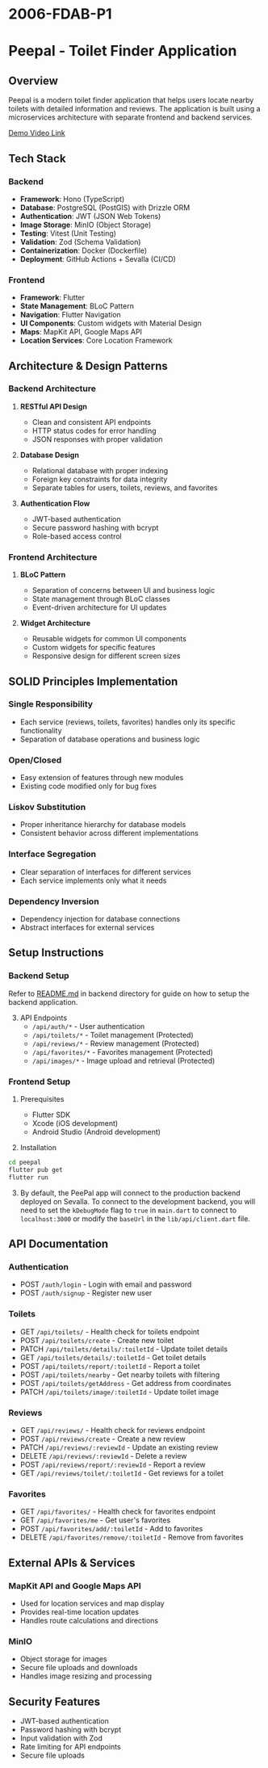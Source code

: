 # 2006-FDAB-P1

# Peepal - Toilet Finder Application

## Overview
Peepal is a modern toilet finder application that helps users locate nearby toilets with detailed information and reviews. The application is built using a microservices architecture with separate frontend and backend services.

[Demo Video Link](https://youtu.be/hT4hswhUsaA)

## Tech Stack

### Backend
- **Framework**: Hono (TypeScript)
- **Database**: PostgreSQL (PostGIS) with Drizzle ORM
- **Authentication**: JWT (JSON Web Tokens)
- **Image Storage**: MinIO (Object Storage)
- **Testing**: Vitest (Unit Testing)
- **Validation**: Zod (Schema Validation)
- **Containerization**: Docker (Dockerfile)
- **Deployment**: GitHub Actions + Sevalla (CI/CD)

### Frontend
- **Framework**: Flutter
- **State Management**: BLoC Pattern
- **Navigation**: Flutter Navigation
- **UI Components**: Custom widgets with Material Design
- **Maps**: MapKit API, Google Maps API
- **Location Services**: Core Location Framework

## Architecture & Design Patterns

### Backend Architecture
1. **RESTful API Design**
   - Clean and consistent API endpoints
   - HTTP status codes for error handling
   - JSON responses with proper validation

2. **Database Design**
   - Relational database with proper indexing
   - Foreign key constraints for data integrity
   - Separate tables for users, toilets, reviews, and favorites

3. **Authentication Flow**
   - JWT-based authentication
   - Secure password hashing with bcrypt
   - Role-based access control

### Frontend Architecture
1. **BLoC Pattern**
   - Separation of concerns between UI and business logic
   - State management through BLoC classes
   - Event-driven architecture for UI updates

2. **Widget Architecture**
   - Reusable widgets for common UI components
   - Custom widgets for specific features
   - Responsive design for different screen sizes

## SOLID Principles Implementation

### Single Responsibility
- Each service (reviews, toilets, favorites) handles only its specific functionality
- Separation of database operations and business logic

### Open/Closed
- Easy extension of features through new modules
- Existing code modified only for bug fixes

### Liskov Substitution
- Proper inheritance hierarchy for database models
- Consistent behavior across different implementations

### Interface Segregation
- Clear separation of interfaces for different services
- Each service implements only what it needs

### Dependency Inversion
- Dependency injection for database connections
- Abstract interfaces for external services

## Setup Instructions

### Backend Setup
Refer to [README.md](https://github.com/softwarelab3/2006-FDAB-P1/blob/main/backend/README.md) in backend directory for guide on how to setup the backend application.

3. API Endpoints
   - `/api/auth/*` - User authentication
   - `/api/toilets/*` - Toilet management (Protected)
   - `/api/reviews/*` - Review management (Protected)
   - `/api/favorites/*` - Favorites management (Protected)
   - `/api/images/*` - Image upload and retrieval (Protected)

### Frontend Setup
1. Prerequisites
   - Flutter SDK
   - Xcode (iOS development)
   - Android Studio (Android development)

2. Installation
```bash
cd peepal
flutter pub get
flutter run
```

3. By default, the PeePal app will connect to the production backend deployed on Sevalla. To connect to the development backend, you will need to set the `kDebugMode` flag to `true` in `main.dart` to connect to `localhost:3000` or modify the `baseUrl` in the `lib/api/client.dart` file.

## API Documentation

### Authentication
- POST `/auth/login` - Login with email and password
- POST `/auth/signup` - Register new user

### Toilets
- GET `/api/toilets/` - Health check for toilets endpoint
- POST `/api/toilets/create` - Create new toilet
- PATCH `/api/toilets/details/:toiletId` - Update toilet details
- GET `/api/toilets/details/:toiletId` - Get toilet details
- POST `/api/toilets/report/:toiletId` - Report a toilet
- POST `/api/toilets/nearby` - Get nearby toilets with filtering
- POST `/api/toilets/getAddress` - Get address from coordinates
- PATCH `/api/toilets/image/:toiletId` - Update toilet image

### Reviews
- GET `/api/reviews/` - Health check for reviews endpoint
- POST `/api/reviews/create` - Create a new review
- PATCH `/api/reviews/:reviewId` - Update an existing review
- DELETE `/api/reviews/:reviewId` - Delete a review
- POST `/api/reviews/report/:reviewId` - Report a review
- GET `/api/reviews/toilet/:toiletId` - Get reviews for a toilet

### Favorites
- GET `/api/favorites/` - Health check for favorites endpoint
- GET `/api/favorites/me` - Get user's favorites
- POST `/api/favorites/add/:toiletId` - Add to favorites
- DELETE `/api/favorites/remove/:toiletId` - Remove from favorites

## External APIs & Services

### MapKit API and Google Maps API
- Used for location services and map display
- Provides real-time location updates
- Handles route calculations and directions

### MinIO
- Object storage for images
- Secure file uploads and downloads
- Handles image resizing and processing

## Security Features
- JWT-based authentication
- Password hashing with bcrypt
- Input validation with Zod
- Rate limiting for API endpoints
- Secure file uploads

